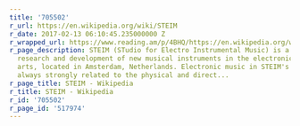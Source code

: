 ```yaml
---
title: '705502'
r_url: https://en.wikipedia.org/wiki/STEIM
r_date: 2017-02-13 06:10:45.235000000 Z
r_wrapped_url: https://www.reading.am/p/4BHQ/https://en.wikipedia.org/wiki/STEIM
r_page_description: STEIM (STudio for Electro Instrumental Music) is a center for
  research and development of new musical instruments in the electronic performing
  arts, located in Amsterdam, Netherlands. Electronic music in STEIM's context is
  always strongly related to the physical and direct...
r_page_title: STEIM - Wikipedia
r_title: STEIM - Wikipedia
r_id: '705502'
r_page_id: '517974'
---
```


